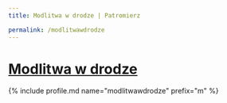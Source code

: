 ```yaml
---
title: Modlitwa w drodze | Patromierz

permalink: /modlitwawdrodze
---
```


# [Modlitwa w drodze](https://patronite.pl/modlitwawdrodze)

{% include profile.md name="modlitwawdrodze" prefix="m" %}
